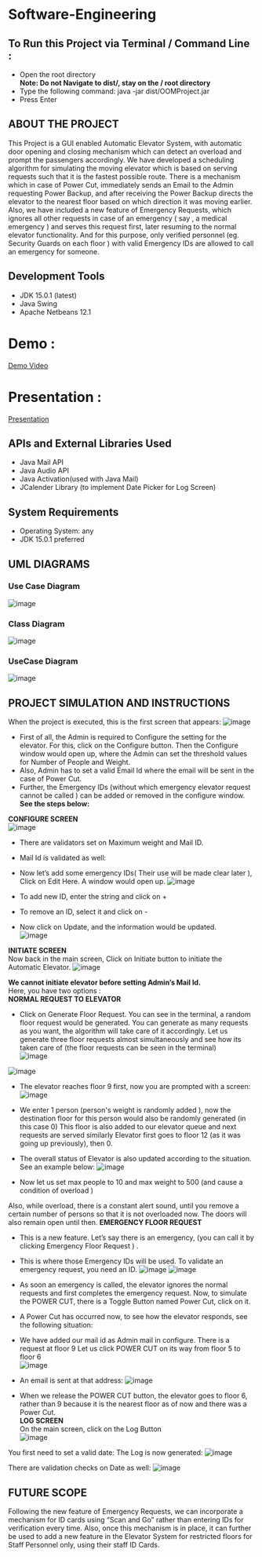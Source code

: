 # Software-Engineering

## To Run this Project via Terminal / Command Line :
- Open the root directory<br>
**Note: Do not Navigate to dist/, stay on the / root directory**
- Type the following command:
java -jar dist/OOMProject.jar
- Press Enter

## ABOUT THE PROJECT
This Project is a GUI enabled Automatic Elevator System, with automatic door opening and closing mechanism which can detect an overload and prompt the passengers accordingly. We have developed a scheduling algorithm for simulating the moving elevator which is based on serving requests such that it is the fastest possible route. There is a mechanism which in case of Power Cut, immediately sends an Email to the Admin requesting Power Backup, and after receiving the Power Backup directs the elevator to the nearest floor based on which direction it was moving earlier.
Also, we have included a new feature of Emergency Requests, which ignores all other requests in case of an emergency ( say , a medical emergency ) and serves this request first, later resuming to the normal elevator functionality. And for this purpose, only verified personnel (eg. Security Guards on each floor ) with valid Emergency IDs are allowed to call an emergency for someone.

## Development Tools
- JDK 15.0.1 (latest)
- Java Swing
- Apache Netbeans 12.1

# Demo :

[Demo Video](https://www.youtube.com/watch?v=MgSAHk1NLWw)

# Presentation :

[Presentation](https://docs.google.com/presentation/d/1HjcjKibOTe0e8UI8xzbZ7puzJu4PIhfAO_eHErjIFLM/edit?usp=sharing)

## APIs and External Libraries Used
- Java Mail API
- Java Audio API
- Java Activation(used with Java Mail)
- JCalender Library (to implement Date Picker for Log Screen)

## System Requirements
- Operating System: any
- JDK 15.0.1 preferred


## UML DIAGRAMS
### Use Case Diagram
![image](https://user-images.githubusercontent.com/74846797/165888806-cccd98c5-2ac4-4e64-9ab1-1b0176d3e78e.png)

### Class Diagram
![image](https://user-images.githubusercontent.com/74846797/165888914-c753cafc-e3b9-41b8-8beb-13f4f7e68d2d.png)

### UseCase Diagram
![image](https://user-images.githubusercontent.com/74846797/165888919-47a05394-6128-4ab6-a6b5-74ce8b30b60b.png)


## PROJECT SIMULATION AND INSTRUCTIONS
When the project is executed, this is the first screen that appears: 
![image](https://user-images.githubusercontent.com/74846797/165888947-edf2bdce-c25b-475b-b378-72f59c7f546a.png)

- First of all, the Admin is required to Configure the setting for the elevator. For this, click on the Configure button. Then the Configure window would open up, where the Admin can set the threshold values for Number of People and Weight.
- Also, Admin has to set a valid Email Id where the email will be sent in the case of Power Cut.
- Further, the Emergency IDs (without which emergency elevator request cannot be called ) can be added or removed in the configure window.
**See the steps below:**<br>

**CONFIGURE SCREEN** <br>
![image](https://user-images.githubusercontent.com/74846797/165888967-99a97e08-6a6a-410e-8738-3e4dc8dae724.png)

- There are validators set on Maximum weight and Mail ID. 
- Mail Id is validated as well:
- Now let’s add some emergency IDs( Their use will be made clear later ), Click on Edit Here. A window would open up.
![image](https://user-images.githubusercontent.com/74846797/165889054-a43c7e99-cb3c-4b79-b009-90afc1d021be.png)


- To add new ID, enter the string and click on +
- To remove an ID, select it and click on -
- Now click on Update, and the information would be updated.<br>
![image](https://user-images.githubusercontent.com/74846797/165889067-b60a456e-314a-4d15-81bd-cbf7098d0884.png)


**INITIATE SCREEN**<br>
Now back in the main screen, Click on Initiate button to initiate the Automatic Elevator.
![image](https://user-images.githubusercontent.com/74846797/165889091-8c02ef33-d35d-43e1-8b22-305a64b7037a.png)


**We cannot initiate elevator before setting Admin’s Mail Id.**<br>
Here, you have two options :<br>
**NORMAL REQUEST TO ELEVATOR**
- Click on Generate Floor Request. You can see in the terminal, a random floor request would be generated. You can generate as many requests as you want, the algorithm will take care of it accordingly. Let us generate three floor requests almost simultaneously and see how its taken care of (the floor requests can be seen in the terminal)<br>
![image](https://user-images.githubusercontent.com/74846797/165889122-d8291cf5-10c0-4b0e-94c7-5a6dd2e39618.png)

![image](https://user-images.githubusercontent.com/74846797/165889111-66ba39ff-7a96-448d-9807-1a92b7ba30d4.png)

- The elevator reaches floor 9 first, now you are prompted with a screen:
![image](https://user-images.githubusercontent.com/74846797/165889133-2387618d-fc4c-427a-bb5d-7211b63f5ab9.png)

- We enter 1 person (person's weight is randomly added ), now the destination floor for this person would also be randomly generated (in this case 0) This floor is also added to our elevator queue and next requests are served similarly Elevator first goes to floor 12 (as it was going up previously), then 0.
- The overall status of Elevator is also updated according to the situation. <br> 
See an example below:
![image](https://user-images.githubusercontent.com/74846797/165889152-7c24b034-cafe-4b9f-aa49-dccb7cac26be.png)

- Now let us set max people to 10 and max weight to 500 (and cause a condition of overload )

Also, while overload, there is a constant alert sound, until you remove a certain number of persons so that it is not overloaded now. The doors will also remain open until then.
**EMERGENCY FLOOR REQUEST**
- This is a new feature. Let’s say there is an emergency, (you can call it by clicking Emergency Floor Request ) .
- This is where those Emergency IDs will be used. To validate an emergency request, you need an ID.
![image](https://user-images.githubusercontent.com/74846797/165889180-62828ae7-af0a-4761-9f47-0ce492acbd4a.png)
 ![image](https://user-images.githubusercontent.com/74846797/165889192-fdd48514-ac75-40d3-b544-3e4c319a3569.png)

- As soon an emergency is called, the elevator ignores the normal requests and first completes the emergency request. Now, to simulate the POWER CUT, there is a Toggle Button named Power Cut, click on it.
- A Power Cut has occurred now, to see how the elevator responds, see the following situation:
- We have added our mail id as Admin mail in configure. There is a request at floor 9 Let us click POWER CUT on its way from floor 5 to floor 6 <br>
![image](https://user-images.githubusercontent.com/74846797/165889394-4f9ad3c4-afa8-47e1-afe3-8d4ce44db39a.png)

- An email is sent at that address:
![image](https://user-images.githubusercontent.com/74846797/165889388-e92228ea-9b76-4f7b-86af-89a4afd1b66a.png)

- When we release the POWER CUT button, the elevator goes to floor 6, rather than 9 because it is the nearest floor as of now and there was a Power Cut.<br>
**LOG SCREEN**<br>
On the main screen, click on the Log Button<br>
![image](https://user-images.githubusercontent.com/74846797/165889401-4674facf-cf65-4552-a76b-024974c1f8e5.png)

You first need to set a valid date:
The Log is now generated:
![image](https://user-images.githubusercontent.com/74846797/165889412-e48401cc-9ed8-4ebb-8300-53215c5e652f.png)

There are validation checks on Date as well:
![image](https://user-images.githubusercontent.com/74846797/165889419-e103f1a4-532d-4112-a866-8a8eac3dff75.png)


## FUTURE SCOPE
Following the new feature of Emergency Requests, we can incorporate a mechanism for ID cards using “Scan and Go” rather than entering IDs for verification every time. Also, once this mechanism is in place, it can further be used to add a new feature in the Elevator System for restricted floors for Staff Personnel only, using their staff ID Cards.
